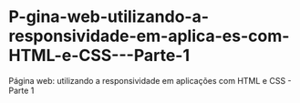 # P-gina-web-utilizando-a-responsividade-em-aplica-es-com-HTML-e-CSS---Parte-1
Página web: utilizando a responsividade em aplicações com HTML e CSS - Parte 1
